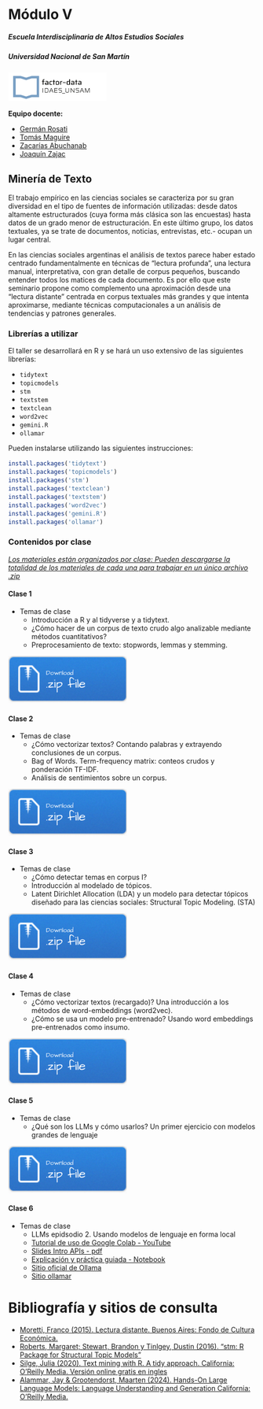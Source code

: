 # Módulo V

##### Escuela Interdisciplinaria de Altos Estudios Sociales

##### Universidad Nacional de San Martín

<img src="imgs/Z_logo-factor-data-solo.jpg" width="200" />

**Equipo docente:**  
- [Germán Rosati](https://gefero.github.io/)  
- [Tomás Maguire](https://ar.linkedin.com/in/tomasebm)  
- [Zacarías
Abuchanab](https://ar.linkedin.com/in/zacarias-abuchanab-b38999178)  
- [Joaquín Zajac](https://ar.linkedin.com/in/joaquin-zajac)

## Minería de Texto

El trabajo empírico en las ciencias sociales se caracteriza por su gran
diversidad en el tipo de fuentes de información utilizadas: desde datos
altamente estructurados (cuya forma más clásica son las encuestas) hasta
datos de un grado menor de estructuración. En este último grupo, los
datos textuales, ya se trate de documentos, noticias, entrevistas, etc.-
ocupan un lugar central.

En las ciencias sociales argentinas el análisis de textos parece haber
estado centrado fundamentalmente en técnicas de “lectura profunda”, una
lectura manual, interpretativa, con gran detalle de corpus pequeños,
buscando entender todos los matices de cada documento. Es por ello que
este seminario propone como complemento una aproximación desde una
“lectura distante” centrada en corpus textuales más grandes y que
intenta aproximarse, mediante técnicas computacionales a un análisis de
tendencias y patrones generales.

### Librerías a utilizar

El taller se desarrollará en R y se hará un uso extensivo de las
siguientes librerías:

- `tidytext`
- `topicmodels`
- `stm`
- `textstem`
- `textclean`
- `word2vec`
- `gemini.R`
- `ollamar`

Pueden instalarse utilizando las siguientes instrucciones:

``` r
install.packages('tidytext')
install.packages('topicmodels')
install.packages('stm')
install.packages('textclean')
install.packages('textstem')
install.packages('word2vec')
install.packages('gemini.R')
install.packages('ollamar')
```

### Contenidos por clase

<u> *Los materiales están organizados por clase: Pueden descargarse la
totalidad de los materiales de cada una para trabajar en un único
archivo .zip* </u>

#### **Clase 1**

-   Temas de clase
    -   Introducción a R y al tidyverse y a tidytext.  
    -   ¿Cómo hacer de un corpus de texto crudo algo analizable mediante
        métodos cuantitativos?  
    -   Preprocesamiento de texto: stopwords, lemmas y stemming.

[![](imgs/Download.png)](clase1.zip)

#### **Clase 2** 

-   Temas de clase
    -   ¿Cómo vectorizar textos? Contando palabras y extrayendo
        conclusiones de un corpus.  
    -   Bag of Words. Term-frequency matrix: conteos crudos y
        ponderación TF-IDF.  
    -   Análisis de sentimientos sobre un corpus.

[![](imgs/Download.png)](clase2.zip)

#### **Clase 3** 

-   Temas de clase
    -   ¿Cómo detectar temas en corpus I?  
    -   Introducción al modelado de tópicos.  
    -   Latent Dirichlet Allocation (LDA) y un modelo para detectar
        tópicos diseñado para las ciencias sociales: Structural Topic
        Modeling. (STA)

[![](imgs/Download.png)](clase3.zip)

#### **Clase 4**

-   Temas de clase
    -   ¿Cómo vectorizar textos (recargado)? Una introducción a los
        métodos de word-embeddings (word2vec).  
    -   ¿Cómo se usa un modelo pre-entrenado? Usando word embeddings
        pre-entrenados como insumo.

[![](imgs/Download.png)](clase4.zip)

#### **Clase 5**

-   Temas de clase
    -   ¿Qué son los LLMs y cómo usarlos? Un primer ejercicio con
        modelos grandes de lenguaje

[![](imgs/Download.png)](clase5.zip)

#### **Clase 6** 

-   Temas de clase
    -   LLMs epidsodio 2. Usando modelos de lenguaje en forma local
    -   [Tutorial de uso de Google Colab - YouTube](https://www.youtube.com/playlist?list=PLbECkNOVKUKP401fJbWRe8r-z4L4-OvM8)
    -   [Slides Intro APIs - pdf](/clase6/DIPLO_TM_clase_6.pdf)
    -   [Explicación y práctica guiada - Notebook](https://colab.research.google.com/drive/18qGub-vI8ZzAqC5dH31Tky6ltyYe6VDf?usp=sharing)
    -   [Sitio oficial de Ollama](https://ollama.com/)
    -   [Sitio ollamar](https://hauselin.github.io/ollama-r/)

# Bibliografía y sitios de consulta

-   [Moretti, Franco (2015). Lectura distante. Buenos Aires: Fondo de
    Cultura
    Económica.](https://fce.com.ar/wp-content/uploads/2020/11/MorettiLD.pdf?srsltid=AfmBOoqOFUhz-FcuetukBTw_xDMd5MceJtlavWDae9v-SYeLM14SyR36)
-   [Roberts, Margaret; Stewart, Brandon y Tinlgey, Dustin (2016). “stm:
    R Package for Structural Topic
    Models”](https://cran.r-project.org/web/packages/stm/vignettes/stmVignette.pdf)
-   [Silge, Julia (2020). Text mining with R. A tidy approach.
    California: O’Reilly Media. Versión online gratis en
    ingles](https://www.tidytextmining.com/)
-   [Alammar, Jay & Grootendorst, Maarten (2024). Hands-On Large Language Models: Language Understanding and Generation
    California: O’Reilly Media.](https://www.amazon.com/Hands-Large-Language-Models-Understanding/dp/1098150961)
